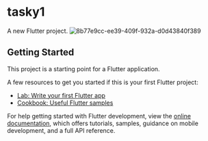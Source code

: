 # tasky1

A new Flutter project.
![8b77e9cc-ee39-409f-932a-d0d43840f389](https://github.com/Belaleatsbanana/Flutter_Task1/assets/139889471/e044fbb4-12ab-477d-8f01-cb3a0690c2d9)

## Getting Started

This project is a starting point for a Flutter application.

A few resources to get you started if this is your first Flutter project:

- [Lab: Write your first Flutter app](https://docs.flutter.dev/get-started/codelab)
- [Cookbook: Useful Flutter samples](https://docs.flutter.dev/cookbook)

For help getting started with Flutter development, view the
[online documentation](https://docs.flutter.dev/), which offers tutorials,
samples, guidance on mobile development, and a full API reference.
